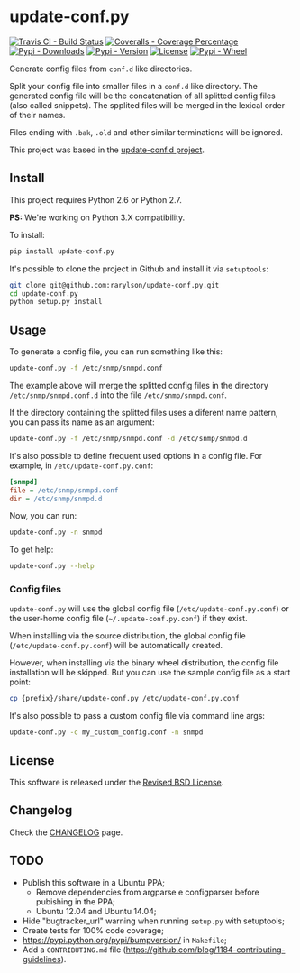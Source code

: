 update-conf.py
==============

[![Travis CI - Build Status](https://img.shields.io/travis/rarylson/update-conf.py.svg)](https://travis-ci.org/rarylson/update-conf.py)
[![Coveralls - Coverage Percentage](https://img.shields.io/coveralls/rarylson/update-conf.py.svg)](https://coveralls.io/r/rarylson/update-conf.py)
[![Pypi - Downloads](https://img.shields.io/pypi/dm/update-conf.py.svg)](https://pypi.python.org/pypi/update-conf.py/)
[![Pypi - Version](https://img.shields.io/pypi/v/update-conf.py.svg)](https://pypi.python.org/pypi/update-conf.py/)
[![License](https://img.shields.io/pypi/l/update-conf.py.svg)](LICENSE)
[![Pypi - Wheel](https://pypip.in/wheel/update-conf.py/badge.svg?style=flat)](https://pypi.python.org/pypi/update-conf.py/)

Generate config files from `conf.d` like directories.

Split your config file into smaller files in a `conf.d` like directory. The generated config file will be the concatenation of all splitted config files (also called snippets). The spplited files will be merged in the lexical order of their names.

Files ending with `.bak`, `.old` and other similar terminations will be ignored.

This project was based in the [update-conf.d project](https://github.com/Atha/update-conf.d).

Install
-------

This project requires Python 2.6 or Python 2.7.

**PS:** We're working on Python 3.X compatibility.

To install:

```sh
pip install update-conf.py
```

It's possible to clone the project in Github and install it via `setuptools`:

```sh
git clone git@github.com:rarylson/update-conf.py.git
cd update-conf.py
python setup.py install
```

Usage
-----

To generate a config file, you can run something like this:

```sh
update-conf.py -f /etc/snmp/snmpd.conf
```

The example above will merge the splitted config files in the directory `/etc/snmp/snmpd.conf.d` into the file `/etc/snmp/snmpd.conf`.

If the directory containing the splitted files uses a diferent name pattern, you can pass its name as an argument:

```sh
update-conf.py -f /etc/snmp/snmpd.conf -d /etc/snmp/snmpd.d
```

It's also possible to define frequent used options in a config file. For example, in `/etc/update-conf.py.conf`:

```ini
[snmpd]
file = /etc/snmp/snmpd.conf
dir = /etc/snmp/snmpd.d
```

Now, you can run:

```sh
update-conf.py -n snmpd
```

To get help:

```sh
update-conf.py --help
```

### Config files

`update-conf.py` will use the global config file (`/etc/update-conf.py.conf`) or the user-home config file (`~/.update-conf.py.conf`) if they exist.

When installing via the source distribution, the global config file (`/etc/update-conf.py.conf`) will be automatically created.

However, when installing via the binary wheel distribution, the config file installation will be skipped. But you can use the sample config file as a start point:

```sh
cp {prefix}/share/update-conf.py /etc/update-conf.py.conf
```

It's also possible to pass a custom config file via command line args:

```sh
update-conf.py -c my_custom_config.conf -n snmpd
```

License
-------

This software is released under the [Revised BSD License](LICENSE).

Changelog
---------

Check the [CHANGELOG](CHANGELOG.md) page.

TODO
----

- Publish this software in a Ubuntu PPA;
    - Remove dependencies from argparse e configparser before pubishing in the PPA;
    - Ubuntu 12.04 and Ubuntu 14.04;
- Hide "bugtracker_url" warning when running `setup.py` with setuptools;
- Create tests for 100% code coverage;
- https://pypi.python.org/pypi/bumpversion/ in `Makefile`;
- Add a `CONTRIBUTING.md` file (https://github.com/blog/1184-contributing-guidelines).
